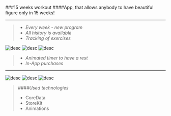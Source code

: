###15 weeks workout
####App, that allows anybody to have beautiful figure only in 15 weeks!




----------

>  - *Every week - new program*
>  - *All history is available*
>  - *Tracking of exercises*

![desc](https://github.com/megawina/15-weeks/blob/master/Screenshots%2015-weeks_1.0/scr1.png) ![desc](https://github.com/megawina/15-weeks/blob/master/Screenshots%2015-weeks_1.0/scr2.png) ![desc](https://github.com/megawina/15-weeks/blob/master/Screenshots%2015-weeks_1.0/scr3.png)

 

> - *Animated timer to have a rest*
> - *In-App purchases*




----------
 
![desc](https://github.com/megawina/15-weeks/blob/master/Screenshots%2015-weeks_1.0/scr4.png) ![desc](https://github.com/megawina/15-weeks/blob/master/Screenshots%2015-weeks_1.0/scr5.png) ![desc](https://github.com/megawina/15-weeks/blob/master/Screenshots%2015-weeks_1.0/scr6.png)

> ####*Used technologies*
> - CoreData
> - StoreKit
> - Animations


 
